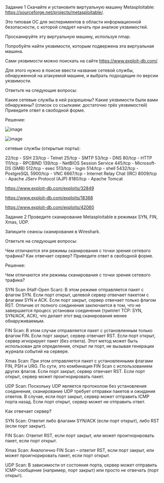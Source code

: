 Задание 1
Скачайте и установите виртуальную машину Metasploitable: https://sourceforge.net/projects/metasploitable/.

Это типовая ОС для экспериментов в области информационной безопасности, с которой следует начать при анализе уязвимостей.

Просканируйте эту виртуальную машину, используя nmap.

Попробуйте найти уязвимости, которым подвержена эта виртуальная машина.

Сами уязвимости можно поискать на сайте https://www.exploit-db.com/.

Для этого нужно в поиске ввести название сетевой службы, обнаруженной на атакуемой машине, и выбрать подходящие по версии уязвимости.

Ответьте на следующие вопросы:

Какие сетевые службы в ней разрешены?
Какие уязвимости были вами обнаружены? (список со ссылками: достаточно трёх уязвимостей)
Приведите ответ в свободной форме.


Решение:

![image](https://github.com/Franky12111990/sdb-homeworks/assets/121640886/1b27552f-6e1d-4c59-abc3-3451d0bac412)

![image](https://github.com/Franky12111990/sdb-homeworks/assets/121640886/10d536ba-e066-4e73-93a9-a546ecda5312)



сетевые службы (открытые порты):

22/tcp - SSH
23/tcp - Telnet
25/tcp - SMTP
53/tcp - DNS
80/tcp - HTTP
111/tcp - RPCBIND
139/tcp - NetBIOS Session Service
445/tcp - Microsoft-DS (SMB)
512/tcp - exec
513/tcp - login
514/tcp - shell
5432/tcp - PostgreSQL
5900/tcp - VNC
6667/tcp - Internet Relay Chat (IRC)
8009/tcp - Apache JServ Protocol (AJP)
8180/tcp - Apache Tomcat

https://www.exploit-db.com/exploits/32849

https://www.exploit-db.com/exploits/18368

https://www.exploit-db.com/exploits/42060


Задание 2
Проведите сканирование Metasploitable в режимах SYN, FIN, Xmas, UDP.

Запишите сеансы сканирования в Wireshark.

Ответьте на следующие вопросы:

Чем отличаются эти режимы сканирования с точки зрения сетевого трафика?
Как отвечает сервер?
Приведите ответ в свободной форме.


Решение:

Чем отличаются эти режимы сканирования с точки зрения сетевого трафика?

SYN Scan (Half-Open Scan): В этом режиме отправляется пакет с флагом SYN. Если порт открыт, целевой сервер отвечает пакетом с флагами SYN и ACK. Если порт закрыт, сервер отвечает только флагом RST. Отличие от полного соединения заключается в том, что не завершается процесс установки соединения (триплет TCP: SYN, SYN/ACK, ACK), что делает этот вид сканирования менее обнаруживаемым.

FIN Scan: В этом случае отправляется пакет с установленным только флагом FIN. Если порт закрыт, сервер отвечает RST. Если порт открыт, сервер игнорирует пакет (без ответа). Этот метод может быть использован для определения, открыт ли порт, не вызывая генерации журнала событий на сервере.

Xmas Scan: При этом отправляется пакет с установленными флагами FIN, PSH и URG. По сути, это комбинация FIN Scan с использованием других флагов. Если порт закрыт, сервер отвечает RST. Если порт открыт, сервер может проигнорировать пакет.

UDP Scan: Поскольку UDP является протоколом без установления соединения, сканирование UDP требует отправки пакетов и ожидания ответов. В случае, если порт закрыт, сервер может отправить ICMP порта назад. Если порт открыт, сервер может не отправить ответ.

Как отвечает сервер?

SYN Scan: Ответит либо флагами SYN/ACK (если порт открыт), либо RST (если порт закрыт).

FIN Scan: Ответит RST, если порт закрыт, или может проигнорировать пакет, если порт открыт.

Xmas Scan: Аналогично FIN Scan – ответит RST, если порт закрыт, или может проигнорировать пакет, если порт открыт.

UDP Scan: В зависимости от состояния порта, сервер может отправить ICMP-сообщение (например, порт закрыт) или просто не отвечать (порт открыт).

